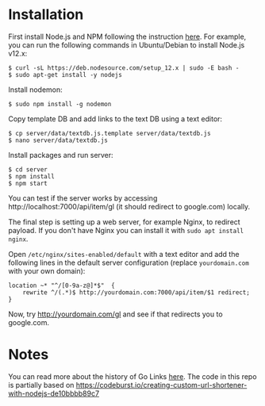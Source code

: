 # Installation

First install Node.js and NPM following the instruction [here](https://github.com/nodesource/distributions/blob/master/README.md).
For example, you can run the following commands in Ubuntu/Debian to install Node.js v12.x:
```
$ curl -sL https://deb.nodesource.com/setup_12.x | sudo -E bash -
$ sudo apt-get install -y nodejs
```

Install nodemon:
```
$ sudo npm install -g nodemon
```

Copy template DB and add links to the text DB using a text editor:
```
$ cp server/data/textdb.js.template server/data/textdb.js
$ nano server/data/textdb.js
```

Install packages and run server:
```
$ cd server
$ npm install
$ npm start
```

You can test if the server works by accessing http://localhost:7000/api/item/gl (it should redirect to google.com) locally.

The final step is setting up a web server, for example Nginx, to redirect payload. If you don't have Nginx you can install it with `sudo apt install nginx`.

Open `/etc/nginx/sites-enabled/default` with a text editor and add the following lines
in the default server configuration (replace `yourdomain.com` with your own domain):
```
location ~* "^/[0-9a-z@]*$"  {
    rewrite ^/(.*)$ http://yourdomain.com:7000/api/item/$1 redirect;
}
```

Now, try http://yourdomain.com/gl and see if that redirects you to google.com.

# Notes

You can read more about the history of Go Links [here](https://medium.com/@golinks/the-full-history-of-go-links-and-the-golink-system-cbc6d2c8bb3). The code in this repo is partially based on https://codeburst.io/creating-custom-url-shortener-with-nodejs-de10bbbb89c7
